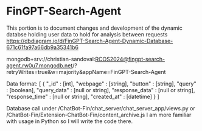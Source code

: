 # FinGPT-Search-Agent

This portion is to document changes and development of the dynamic databse holding user data to hold for analysis between requests
https://dbdiagram.io/d/FinGPT-Search-Agent-Dynamic-Database-671c61fa97a66db9a35341b6

mongodb+srv://christian-sandoval:RCOS2024@fingpt-search-agent.rw0u7.mongodb.net/?retryWrites=true&w=majority&appName=FinGPT-Search-Agent

Data format:
[
    {
        "_id" : [int],
        "webpage" : [string],
        "button" : [string],
        "query" : [boolean],
        "query_data" : [null or string],
        "response_data" : [null or string],
        "response_time" : [null or string],
        "created_at" : [datetime]
    }
]

Database call under /ChatBot-Fin/chat_server/chat_server_app/views.py or /ChatBot-Fin/Extension-ChatBot-Fin/content_archive.js
I am more familiar with usage in Python so I will write the code there.